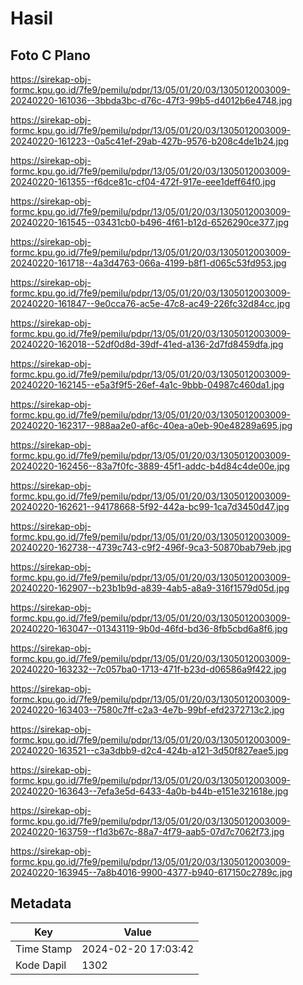 # Hasil

## Foto C Plano

https://sirekap-obj-formc.kpu.go.id/7fe9/pemilu/pdpr/13/05/01/20/03/1305012003009-20240220-161036--3bbda3bc-d76c-47f3-99b5-d4012b6e4748.jpg

https://sirekap-obj-formc.kpu.go.id/7fe9/pemilu/pdpr/13/05/01/20/03/1305012003009-20240220-161223--0a5c41ef-29ab-427b-9576-b208c4de1b24.jpg

https://sirekap-obj-formc.kpu.go.id/7fe9/pemilu/pdpr/13/05/01/20/03/1305012003009-20240220-161355--f6dce81c-cf04-472f-917e-eee1deff64f0.jpg

https://sirekap-obj-formc.kpu.go.id/7fe9/pemilu/pdpr/13/05/01/20/03/1305012003009-20240220-161545--03431cb0-b496-4f61-b12d-6526290ce377.jpg

https://sirekap-obj-formc.kpu.go.id/7fe9/pemilu/pdpr/13/05/01/20/03/1305012003009-20240220-161718--4a3d4763-066a-4199-b8f1-d065c53fd953.jpg

https://sirekap-obj-formc.kpu.go.id/7fe9/pemilu/pdpr/13/05/01/20/03/1305012003009-20240220-161847--9e0cca76-ac5e-47c8-ac49-226fc32d84cc.jpg

https://sirekap-obj-formc.kpu.go.id/7fe9/pemilu/pdpr/13/05/01/20/03/1305012003009-20240220-162018--52df0d8d-39df-41ed-a136-2d7fd8459dfa.jpg

https://sirekap-obj-formc.kpu.go.id/7fe9/pemilu/pdpr/13/05/01/20/03/1305012003009-20240220-162145--e5a3f9f5-26ef-4a1c-9bbb-04987c460da1.jpg

https://sirekap-obj-formc.kpu.go.id/7fe9/pemilu/pdpr/13/05/01/20/03/1305012003009-20240220-162317--988aa2e0-af6c-40ea-a0eb-90e48289a695.jpg

https://sirekap-obj-formc.kpu.go.id/7fe9/pemilu/pdpr/13/05/01/20/03/1305012003009-20240220-162456--83a7f0fc-3889-45f1-addc-b4d84c4de00e.jpg

https://sirekap-obj-formc.kpu.go.id/7fe9/pemilu/pdpr/13/05/01/20/03/1305012003009-20240220-162621--94178668-5f92-442a-bc99-1ca7d3450d47.jpg

https://sirekap-obj-formc.kpu.go.id/7fe9/pemilu/pdpr/13/05/01/20/03/1305012003009-20240220-162738--4739c743-c9f2-496f-9ca3-50870bab79eb.jpg

https://sirekap-obj-formc.kpu.go.id/7fe9/pemilu/pdpr/13/05/01/20/03/1305012003009-20240220-162907--b23b1b9d-a839-4ab5-a8a9-316f1579d05d.jpg

https://sirekap-obj-formc.kpu.go.id/7fe9/pemilu/pdpr/13/05/01/20/03/1305012003009-20240220-163047--01343119-9b0d-46fd-bd36-8fb5cbd6a8f6.jpg

https://sirekap-obj-formc.kpu.go.id/7fe9/pemilu/pdpr/13/05/01/20/03/1305012003009-20240220-163232--7c057ba0-1713-471f-b23d-d06586a9f422.jpg

https://sirekap-obj-formc.kpu.go.id/7fe9/pemilu/pdpr/13/05/01/20/03/1305012003009-20240220-163403--7580c7ff-c2a3-4e7b-99bf-efd2372713c2.jpg

https://sirekap-obj-formc.kpu.go.id/7fe9/pemilu/pdpr/13/05/01/20/03/1305012003009-20240220-163521--c3a3dbb9-d2c4-424b-a121-3d50f827eae5.jpg

https://sirekap-obj-formc.kpu.go.id/7fe9/pemilu/pdpr/13/05/01/20/03/1305012003009-20240220-163643--7efa3e5d-6433-4a0b-b44b-e151e321618e.jpg

https://sirekap-obj-formc.kpu.go.id/7fe9/pemilu/pdpr/13/05/01/20/03/1305012003009-20240220-163759--f1d3b67c-88a7-4f79-aab5-07d7c7062f73.jpg

https://sirekap-obj-formc.kpu.go.id/7fe9/pemilu/pdpr/13/05/01/20/03/1305012003009-20240220-163945--7a8b4016-9900-4377-b940-617150c2789c.jpg


## Metadata

| Key        | Value               |
| ---------- | ------------------- |
| Time Stamp | 2024-02-20 17:03:42 |
| Kode Dapil | 1302                |



